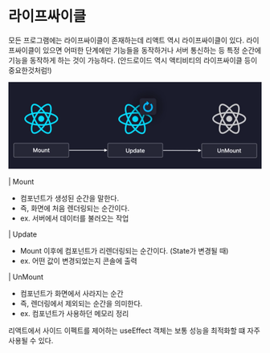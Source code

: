 # 라이프싸이클

모든 프로그램에는 라이프싸이클이 존재하는데 리액트 역시 라이프싸이클이 있다. 라이프싸이클이 있으면 어떠한 단계에만 기능들을 동작하거나 서버 통신하는 등 특정 순간에 기능을 동작하게 하는 것이 가능하다. (안드로이드 역시 액티비티의 라이프싸이클 등이 중요한것처럼!)

![life-cycle1](./images/life-cycle1.png)

| Mount

- 컴포넌트가 생성된 순간을 말한다.
- 즉, 화면에 처음 렌더링되는 순간이다.
- ex. 서버에서 데이터를 불러오는 작업

| Update

- Mount 이후에 컴포넌트가 리렌더링되는 순간이다. (State가 변경될 때)
- ex. 어떤 값이 변경되었는지 콘솔에 출력

| UnMount

- 컴포넌트가 화면에서 사라지는 순간
- 즉, 렌더링에서 제외되는 순간을 의미한다.
- ex. 컴포넌트가 사용하던 메모리 정리

리액트에서 사이드 이펙트를 제어하는 useEffect 객체는 보통 성능을 최적화할 떄 자주 사용될 수 있다.
